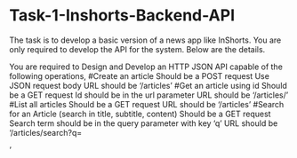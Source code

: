 # Task-1-Inshorts-Backend-API

The task is to develop a basic version of a news app like InShorts. You are only required to develop the API for the system. 
Below are the details.

You are required to Design and Develop an HTTP JSON API capable of the following operations,
#Create an article
Should be a POST request
Use JSON request body
URL should be ‘/articles’
#Get an article using id
Should be a GET request
Id should be in the url parameter
URL should be ‘/articles/<id here>’
#List all articles
Should be a GET request
URL should be ‘/articles’
#Search for an Article (search in title, subtitle, content)
Should be a GET request
Search term should be in the query parameter with key ‘q’
URL should be ‘/articles/search?q=<search term here>’
